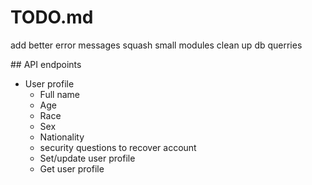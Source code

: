 # TODO.md

add better error messages
squash small modules
clean up db querries

## API endpoints

* User profile
    * Full name
    * Age
    * Race
    * Sex
    * Nationality
    * security questions to recover account
  * Set/update user profile
  * Get user profile
